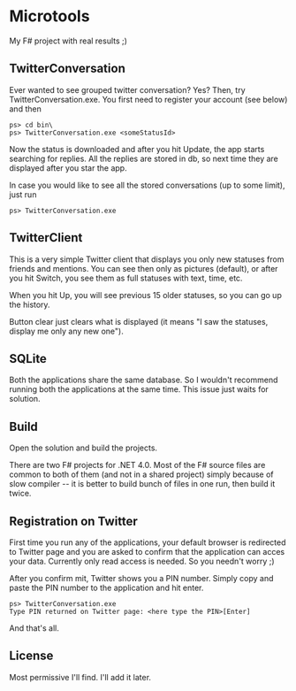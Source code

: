 Microtools
=============

My F# project with real results ;)

TwitterConversation
-------

Ever wanted to see grouped twitter conversation? Yes? Then, try TwitterConversation.exe. You first need to register your account (see below) and then

    ps> cd bin\
    ps> TwitterConversation.exe <someStatusId>
    
Now the status is downloaded and after you hit Update, the app starts searching for replies.
All the replies are stored in db, so next time they are displayed after you star the app.

In case you would like to see all the stored conversations (up to some limit), just run

    ps> TwitterConversation.exe
    
TwitterClient
-------

This is a very simple Twitter client that displays you only new statuses from friends and mentions.
You can see then only as pictures (default), or after you hit Switch, you see them as full statuses
with text, time, etc.

When you hit Up, you will see previous 15 older statuses, so you can go up the history.

Button clear just clears what is displayed (it means "I saw the statuses, display me only any new one").

SQLite
-------

Both the applications share the same database. So I wouldn't recommend running both
the applications at the same time. This issue just waits for solution.

Build
-------

Open the solution and build the projects. 

There are two F# projects for .NET 4.0. 
Most of the F# source files are common to both of them (and not in a shared project) simply because of slow compiler -- it is better to build bunch of files in one run, then
build it twice.

Registration on Twitter
-------

First time you run any of the applications, your default browser is redirected to Twitter page
and you are asked to confirm that the application can acces your data. Currently only
read access is needed. So you needn't worry ;)

After you confirm mit, Twitter shows you a PIN number. Simply copy and paste the PIN number 
to the application and hit enter.

    ps> TwitterConversation.exe
    Type PIN returned on Twitter page: <here type the PIN>[Enter]
    
And that's all.

License
-------

Most permissive I'll find. I'll add it later.